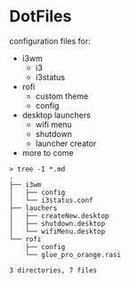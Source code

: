 # DotFiles

configuration files for:
- i3wm
    - i3
    - i3status
- rofi
    - custom theme
    - config
- desktop launchers
    - wifi menu
    - shutdown 
    - launcher creator
- more to come


```
> tree -I *.md                     
.
├── i3wm
│   ├── config
│   └── i3status.conf
├── lauchers
│   ├── createNew.desktop
│   ├── shutdown.desktop
│   └── wifiMenu.desktop
└── rofi
    ├── config
    └── glue_pro_orange.rasi

3 directories, 7 files
```